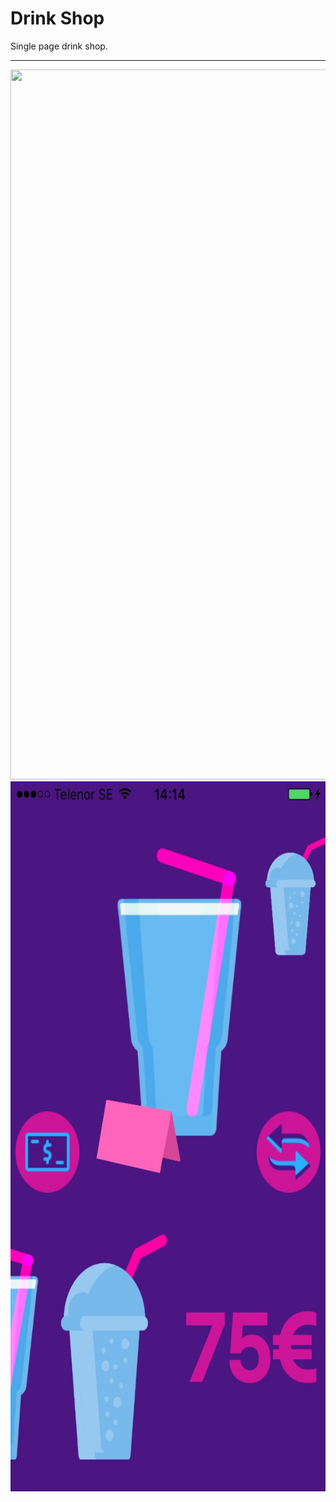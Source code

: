 # Drink Shop

Single page drink shop.

____

<img src="https://github.com/BaselNsralla/Drink-Shop/blob/master/Example/ezgif.com-video-to-gif.gif" data-canonical-src="https://github.com/BaselNsralla/Drink-Shop/blob/master/Example/ezgif.com-video-to-gif.gif" width="640" height="1136" />

<img src="https://github.com/BaselNsralla/Drink-Shop/blob/master/Example/photo.jpg" data-canonical-src="https://github.com/BaselNsralla/Drink-Shop/blob/master/Example/photo.jpg" width="640" height="1136" />